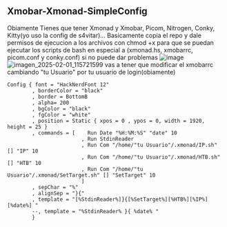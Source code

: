 Xmobar-Xmonad-SimpleConfig
--------------------------------------
Obiamente Tienes que tener
Xmonad y Xmobar,
Picom,
Nitrogen,
Conky,
Kitty(yo uso la config de s4vitar)...
Basicamente copia el repo y dale permisos de ejecucion a los archivos con chmod +x para que se puedan ejecutar los scripts de bash en especial a (xmonad.hs, xmobarrc, picom.conf y conky.conf) si no puede dar problemas
![image](https://github.com/user-attachments/assets/e243351a-5bbd-4c6e-8f54-79716fd92e2d)
![imagen_2025-02-01_115721599](https://github.com/user-attachments/assets/085926e8-bd28-4f7a-b807-8fbe03c41e43)
vas a tener que modificar el xmobarrc cambiando "tu Usuario" por tu usuario de login(obiamente)
```haskell//
Config { font = "HackNerdFont 12"
        , borderColor = "black"
        , border = BottomB
        , alpha= 200
        , bgColor = "black"
        , fgColor = "white"
        , position = Static { xpos = 0 , ypos = 0, width = 1920, height = 25 }
        , commands = [    Run Date "%H:%M:%S" "date" 10
                        , Run StdinReader
                        , Run Com "/home/"tu Usuario"/.xmonad/IP.sh" [] "IP" 10
                        , Run Com "/home/"tu Usuario"/.xmonad/HTB.sh" [] "HTB" 10
                        , Run Com "/home/"tu Usuario"/.xmonad/SetTarget.sh" [] "SetTarget" 10
                        ]
        , sepChar = "%"
        , alignSep = "}{"
        , template = "[%StdinReader%]}{[%SetTarget%][%HTB%][%IP%][%date%] "
        --, template = "%StdinReader% }{ %date% "
        }
```
